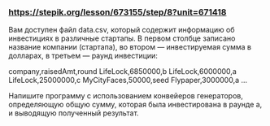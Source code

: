 ### https://stepik.org/lesson/673155/step/8?unit=671418

Вам доступен файл data.csv, который содержит информацию об инвестициях в различные стартапы. В первом столбце записано название компании (стартапа), во втором — инвестируемая сумма в долларах, в третьем — раунд инвестиции:

company,raisedAmt,round
LifeLock,6850000,b
LifeLock,6000000,a
LifeLock,25000000,c
MyCityFaces,50000,seed
Flypaper,3000000,a
...


Напишите программу с использованием конвейеров генераторов, определяющую общую сумму, которая была инвестирована в раунде а, и выводящую полученный результат.
